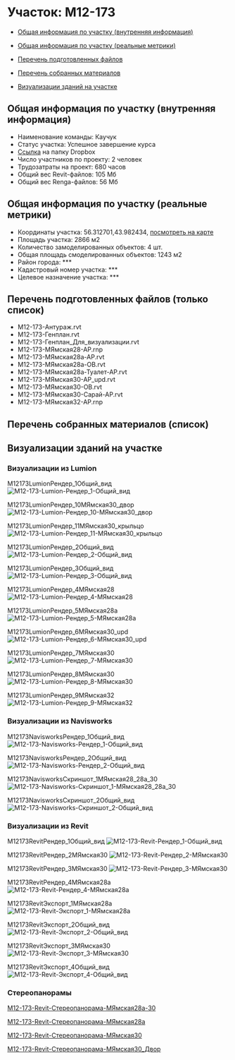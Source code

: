 # Участок: M12-173

* [Общая информация по участку (внутренняя информация)](#Chapter1)

* [Общая информация по участку (реальные метрики)](#Chapter2)

* [Перечень подготовленных файлов](#Chapter3)

* [Перечень собранных материалов](#Chapter4)

* [Визуализации зданий на участке](#Chapter5)

## <a id="Chapter1"></a> Общая информация по участку (внутренняя информация)
+ Наименование команды: Каучук
+ Статус участка: Успешное завершение курса
+ [Ссылка](https://www.dropbox.com/sh/wvvgv1nw1iqred9/AADqOk_BQZNYlE1Vn-rs-K5va/M12_173?dl=0) на папку Dropbox
+ Число участников по проекту: 2 человек
+ Трудозатраты на проект: 680 часов
+ Общий вес Revit-файлов: 105 Мб
+ Общий вес Renga-файлов: 56 Мб
## <a id="Chapter2"></a> Общая информация по участку (реальные метрики)
+ Координаты участка: 56.312701,43.982434, [посмотреть на карте](https://yandex.ru/maps/47/nizhny-novgorod/?ll=43.982434%2C56.312701&z=19)
+ Площадь участка: 2866 м2
+ Количество замоделированных объектов: 4 шт.
+ Общая площадь смоделированных объектов: 1243 м2
+ Район города: *** 
+ Кадастровый номер участка: *** 
+ Целевое назначение участка: *** 
## <a id="Chapter3"></a> Перечень подготовленных файлов (только список)
+ M12-173-Антураж.rvt
+ M12-173-Генплан.rvt
+ M12-173-Генплан_Для_визуализации.rvt
+ M12-173-МЯмская28-АР.rnp
+ M12-173-МЯмская28а-АР.rvt
+ M12-173-МЯмская28а-ОВ.rvt
+ M12-173-МЯмская28а-Туалет-АР.rvt
+ M12-173-МЯмская30-АР_upd.rvt
+ M12-173-МЯмская30-ОВ.rvt
+ M12-173-МЯмская30-Сарай-АР.rvt
+ M12-173-МЯмская32-АР.rnp
## <a id="Chapter4"></a> Перечень собранных материалов (список)
## <a id="Chapter5"></a> Визуализации зданий на участке
### Визуализации из Lumion
M12173LumionРендер_1Общий_вид
![M12-173-Lumion-Рендер_1-Общий_вид](/Images/M12_173/M12-173-Lumion-Рендер_1-Общий_вид_Compressed.jpg)

M12173LumionРендер_10МЯмская30_двор
![M12-173-Lumion-Рендер_10-МЯмская30_двор](/Images/M12_173/M12-173-Lumion-Рендер_10-МЯмская30_двор_Compressed.jpg)

M12173LumionРендер_11МЯмская30_крыльцо
![M12-173-Lumion-Рендер_11-МЯмская30_крыльцо](/Images/M12_173/M12-173-Lumion-Рендер_11-МЯмская30_крыльцо_Compressed.jpg)

M12173LumionРендер_2Общий_вид
![M12-173-Lumion-Рендер_2-Общий_вид](/Images/M12_173/M12-173-Lumion-Рендер_2-Общий_вид_Compressed.jpg)

M12173LumionРендер_3Общий_вид
![M12-173-Lumion-Рендер_3-Общий_вид](/Images/M12_173/M12-173-Lumion-Рендер_3-Общий_вид_Compressed.jpg)

M12173LumionРендер_4МЯмская28
![M12-173-Lumion-Рендер_4-МЯмская28](/Images/M12_173/M12-173-Lumion-Рендер_4-МЯмская28_Compressed.jpg)

M12173LumionРендер_5МЯмская28а
![M12-173-Lumion-Рендер_5-МЯмская28а](/Images/M12_173/M12-173-Lumion-Рендер_5-МЯмская28а_Compressed.jpg)

M12173LumionРендер_6МЯмская30_upd
![M12-173-Lumion-Рендер_6-МЯмская30_upd](/Images/M12_173/M12-173-Lumion-Рендер_6-МЯмская30_upd_Compressed.jpg)

M12173LumionРендер_7МЯмская30
![M12-173-Lumion-Рендер_7-МЯмская30](/Images/M12_173/M12-173-Lumion-Рендер_7-МЯмская30_Compressed.jpg)

M12173LumionРендер_8МЯмская30
![M12-173-Lumion-Рендер_8-МЯмская30](/Images/M12_173/M12-173-Lumion-Рендер_8-МЯмская30_Compressed.jpg)

M12173LumionРендер_9МЯмская32
![M12-173-Lumion-Рендер_9-МЯмская32](/Images/M12_173/M12-173-Lumion-Рендер_9-МЯмская32_Compressed.jpg)

### Визуализации из Navisworks
M12173NavisworksРендер_1Общий_вид
![M12-173-Navisworks-Рендер_1-Общий_вид](/Images/M12_173/M12-173-Navisworks-Рендер_1-Общий_вид_Compressed.jpg)

M12173NavisworksРендер_2Общий_вид
![M12-173-Navisworks-Рендер_2-Общий_вид](/Images/M12_173/M12-173-Navisworks-Рендер_2-Общий_вид_Compressed.jpg)

M12173NavisworksСкриншот_1МЯмская28_28а_30
![M12-173-Navisworks-Скриншот_1-МЯмская28_28а_30](/Images/M12_173/M12-173-Navisworks-Скриншот_1-МЯмская28_28а_30_Compressed.jpg)

M12173NavisworksСкриншот_2Общий_вид
![M12-173-Navisworks-Скриншот_2-Общий_вид](/Images/M12_173/M12-173-Navisworks-Скриншот_2-Общий_вид_Compressed.jpg)

### Визуализации из Revit
M12173RevitРендер_1Общий_вид
![M12-173-Revit-Рендер_1-Общий_вид](/Images/M12_173/M12-173-Revit-Рендер_1-Общий_вид_Compressed.jpg)

M12173RevitРендер_2МЯмская30
![M12-173-Revit-Рендер_2-МЯмская30](/Images/M12_173/M12-173-Revit-Рендер_2-МЯмская30_Compressed.jpg)

M12173RevitРендер_3МЯмская30
![M12-173-Revit-Рендер_3-МЯмская30](/Images/M12_173/M12-173-Revit-Рендер_3-МЯмская30_Compressed.jpg)

M12173RevitРендер_4МЯмская28а
![M12-173-Revit-Рендер_4-МЯмская28а](/Images/M12_173/M12-173-Revit-Рендер_4-МЯмская28а_Compressed.jpg)

M12173RevitЭкспорт_1МЯмская28а
![M12-173-Revit-Экспорт_1-МЯмская28а](/Images/M12_173/M12-173-Revit-Экспорт_1-МЯмская28а_Compressed.jpg)

M12173RevitЭкспорт_2Общий_вид
![M12-173-Revit-Экспорт_2-Общий_вид](/Images/M12_173/M12-173-Revit-Экспорт_2-Общий_вид_Compressed.jpg)

M12173RevitЭкспорт_3МЯмская30
![M12-173-Revit-Экспорт_3-МЯмская30](/Images/M12_173/M12-173-Revit-Экспорт_3-МЯмская30_Compressed.jpg)

M12173RevitЭкспорт_4Общий_вид
![M12-173-Revit-Экспорт_4-Общий_вид](/Images/M12_173/M12-173-Revit-Экспорт_4-Общий_вид_Compressed.jpg)

### Стереопанорамы
[M12-173-Revit-Стереопанорама-МЯмская28а-30](https://pano.autodesk.com/pano.html?url=jpgs/fd0c2d74-130b-4ef5-a897-548adb3b93db&version=2)

[M12-173-Revit-Стереопанорама-МЯмская28а](https://pano.autodesk.com/pano.html?url=jpgs/46e5dbbb-2aec-46b4-8625-1239e7cb40ba&version=2)

[M12-173-Revit-Стереопанорама-МЯмская30](https://pano.autodesk.com/pano.html?url=jpgs/13c4da1c-3596-4bbd-b90a-ee83261f2fa8&version=2)

[M12-173-Revit-Стереопанорама-МЯмская30_Двор](https://pano.autodesk.com/pano.html?url=jpgs/abd44cd1-b4d3-490c-847d-58d1a7541902&version=2)

